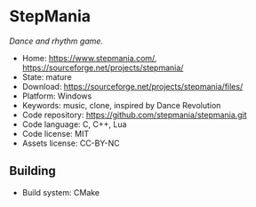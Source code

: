 # StepMania

_Dance and rhythm game._

- Home: https://www.stepmania.com/, https://sourceforge.net/projects/stepmania/
- State: mature 
- Download: https://sourceforge.net/projects/stepmania/files/
- Platform: Windows
- Keywords: music, clone, inspired by Dance Revolution
- Code repository: https://github.com/stepmania/stepmania.git
- Code language: C, C++, Lua
- Code license: MIT
- Assets license: CC-BY-NC

## Building

- Build system: CMake

